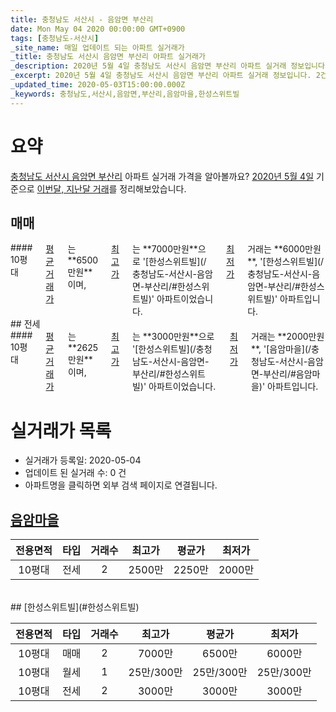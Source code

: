 ```yaml
---
title: 충청남도 서산시 - 음암면 부산리
date: Mon May 04 2020 00:00:00 GMT+0900
tags: [충청남도-서산시]
_site_name: 매일 업데이트 되는 아파트 실거래가
_title: 충청남도 서산시 음암면 부산리 아파트 실거래가
_description: 2020년 5월 4일 충청남도 서산시 음암면 부산리 아파트 실거래 정보입니다. 2건 아파트 정보가 있습니다.
_excerpt: 2020년 5월 4일 충청남도 서산시 음암면 부산리 아파트 실거래 정보입니다. 2건 아파트 정보가 있습니다.
_updated_time: 2020-05-03T15:00:00.000Z
_keywords: 충청남도,서산시,음암면,부산리,음암마을,한성스위트빌
---
```





# 요약
<ins>충청남도 서산시 음암면 부산리</ins> 아파트 실거래 가격을 알아볼까요? <ins>2020년 5월 4일</ins> 기준으로 <ins>이번달, 지난달 거래</ins>를 정리해보았습니다.

## 매매
<div class="container">
<div class="twelve columns" markdown="1">
#### 10평대
<ins>평균 거래가</ins>는 **6500만원**이며, <ins>최고가</ins>는 **7000만원**으로 '[한성스위트빌](/충청남도-서산시-음암면-부산리/#한성스위트빌)' 아파트이었습니다. <ins>최저가</ins> 거래는 **6000만원**, '[한성스위트빌](/충청남도-서산시-음암면-부산리/#한성스위트빌)' 아파트입니다.
</div>
</div>
## 전세
<div class="container">
<div class="twelve columns" markdown="1">
#### 10평대
<ins>평균 거래가</ins>는 **2625만원**이며, <ins>최고가</ins>는 **3000만원**으로 '[한성스위트빌](/충청남도-서산시-음암면-부산리/#한성스위트빌)' 아파트이었습니다. <ins>최저가</ins> 거래는 **2000만원**, '[음암마을](/충청남도-서산시-음암면-부산리/#음암마을)' 아파트입니다.
</div>
</div>



# 실거래가 목록
- 실거래가 등록일: 2020-05-04
- 업데이트 된 실거래 수: 0 건
- 아파트명을 클릭하면 외부 검색 페이지로 연결됩니다.

## [음암마을](#음암마을)

|전용면적|타입|거래수|최고가|평균가|최저가|
|:---:|:---:|:---:|:---:|:---:|:---:|
|10평대|<span class="deal-type-2">전세</span>|2|2500만|2250만|2000만|

<br/>
## [한성스위트빌](#한성스위트빌)

|전용면적|타입|거래수|최고가|평균가|최저가|
|:---:|:---:|:---:|:---:|:---:|:---:|
|10평대|<span class="deal-type-1">매매</span>|2|7000만|6500만|6000만|
|10평대|<span class="deal-type-3">월세</span>|1|25만/300만|25만/300만|25만/300만|
|10평대|<span class="deal-type-2">전세</span>|2|3000만|3000만|3000만|

<br/>



